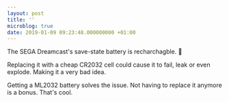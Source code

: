 ```yaml
---
layout: post
title: ''
microblog: true
date: 2019-01-09 09:23:48.000000000 +01:00
---
```

The SEGA Dreamcast's save-state battery is recharchagble. 🤯

Replacing it with a cheap CR2032 cell could cause it to fail, leak or even explode. Making it a very bad idea.

Getting a ML2032 battery solves the issue. Not having to replace it anymore is a bonus. That's cool.
